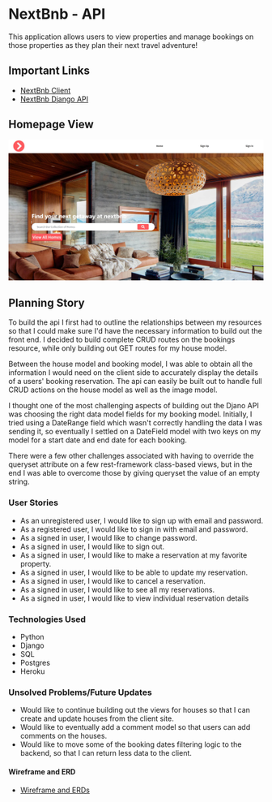 # NextBnb - API

This application allows users to view properties and manage bookings on those
properties as they plan their next travel adventure!

## Important Links

- [NextBnb Client](https://gambinos14.github.io/nextbnb-client/#/)
- [NextBnb Django API](https://nextbnb-api.herokuapp.com/)

## Homepage View

![Homepage](nextbnb2.jpg)

## Planning Story

To build the api I first had to outline the relationships between my resources so
that I could make sure I'd have the necessary information to build out the front
end. I decided to build complete CRUD routes on the bookings resource, while only
building out GET routes for my house model.

Between the house model and booking model, I was able to obtain all the information
I would need on the client side to accurately display the details of a users'
booking reservation. The api can easily be built out to handle full CRUD actions
on the house model as well as the image model.

I thought one of the most challenging aspects of building out the Djano API was
choosing the right data model fields for my booking model. Initially, I tried using
a DateRange field which wasn't correctly handling the data I was sending it, so
eventually I settled on a DateField model with two keys on my model for a start
date and end date for each booking.

There were a few other challenges associated with having to override the queryset
attribute on a few rest-framework class-based views, but in the end I was able
to overcome those by giving queryset the value of an empty string.

### User Stories

* As an unregistered user, I would like to sign up with email and password.
* As a registered user, I would like to sign in with email and password.
* As a signed in user, I would like to change password.
* As a signed in user, I would like to sign out.
* As a signed in user, I would like to make a reservation at my favorite property.
* As a signed in user, I would like to be able to update my reservation.
* As a signed in user, I would like to cancel a reservation.
* As a signed in user, I would like to see all my reservations.
* As a signed in user, I would like to view individual reservation details

### Technologies Used

- Python
- Django
- SQL
- Postgres
- Heroku

### Unsolved Problems/Future Updates

- Would like to continue building out the views for houses so that I can create
and update houses from the client site.
- Would like to eventually add a comment model so that users can add comments
on the houses.
- Would like to move some of the booking dates filtering logic to the backend, so
that I can return less data to the client.

#### Wireframe and ERD

- [Wireframe and ERDs ](https://docs.google.com/document/d/1Pk_ML21nfQIxZaxbK4QNUWwwAYiqOJhJ7Ier5KqV4WY/edit?usp=sharing)
